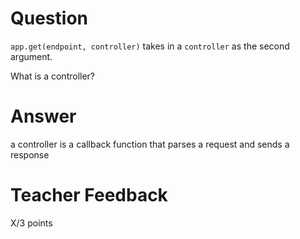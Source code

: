 # Question

`app.get(endpoint, controller)` takes in a `controller` as the second argument.

What is a controller?

# Answer
a controller is a callback function that parses a request and sends a response

# Teacher Feedback

X/3 points